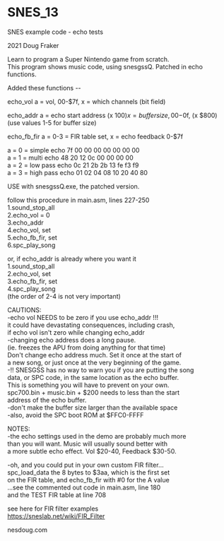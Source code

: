 # SNES_13  
SNES example code - echo tests  
  
2021 Doug Fraker  
  
Learn to program a Super Nintendo game from scratch.  
This program shows music code, using snesgssQ. Patched in echo functions.  
  
Added these functions --  
  
echo_vol	a = vol, 00-$7f, x = which channels (bit field)  
  
echo_addr	a = echo start address (x $100)   
			x = buffer size, 00-$0f, (x $800)  
			(use values 1-5 for buffer size)  
  
echo_fb_fir  a = 0-3 = FIR table set, x = echo feedback 0-$7f  
  
a = 0 = simple echo    7f 00 00 00  00 00 00 00  
a = 1 = multi echo     48 20 12 0c  00 00 00 00  
a = 2 = low pass echo  0c 21 2b 2b  13 fe f3 f9  
a = 3 = high pass echo 01 02 04 08  10 20 40 80  
  
  
  
USE with snesgssQ.exe, the patched version.  
  
follow this procedure in main.asm, lines 227-250  
 1.sound_stop_all  
 2.echo_vol = 0  
 3.echo_addr  
 4.echo_vol, set  
 5.echo_fb_fir, set  
 6.spc_play_song  
   
or, if echo_addr is already where you want it  
 1.sound_stop_all  
 2.echo_vol, set  
 3.echo_fb_fir, set  
 4.spc_play_song  
 (the order of 2-4 is not very important)  
  
  
CAUTIONS:  
-echo vol NEEDS to be zero if you use echo_addr !!!  
 it could have devastating consequences, including crash,  
 if echo vol isn't zero while changing echo_addr  
-changing echo address does a long pause.  
 (ie. freezes the APU from doing anything for that time)  
 Don't change echo address much. Set it once at the start of  
 a new song, or just once at the very beginning of the game.   
-!! SNESGSS has no way to warn you if you are putting the song  
 data, or SPC code, in the same location as the echo buffer.   
 This is something you will have to prevent on your own.   
 spc700.bin + music.bin + $200 needs to less than the start   
 address of the echo buffer.  
-don't make the buffer size larger than the available space  
-also, avoid the SPC boot ROM at $FFC0-FFFF  
   
NOTES:  
-the echo settings used in the demo are probably much more  
 than you will want. Music will usually sound better with  
 a more subtle echo effect. Vol $20-40, Feedback $30-50.  
   
-oh, and you could put in your own custom FIR filter...  
 spc_load_data the 8 bytes to $3aa, which is the first set  
 on the FIR table, and echo_fb_fir with #0 for the A value  
 ...see the commented out code in main.asm, line 180  
 and the TEST FIR table at line 708  
   
see here for FIR filter examples  
https://sneslab.net/wiki/FIR_Filter   
  
nesdoug.com  
  
